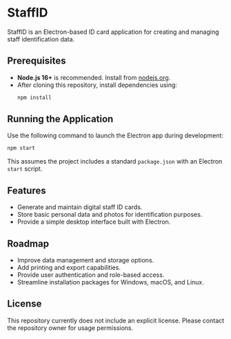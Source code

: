 # StaffID

StaffID is an Electron-based ID card application for creating and managing staff identification data.

## Prerequisites

- **Node.js 16+** is recommended. Install from [nodejs.org](https://nodejs.org/).
- After cloning this repository, install dependencies using:
  ```bash
  npm install
  ```

## Running the Application

Use the following command to launch the Electron app during development:
```bash
npm start
```
This assumes the project includes a standard `package.json` with an Electron `start` script.

## Features

- Generate and maintain digital staff ID cards.
- Store basic personal data and photos for identification purposes.
- Provide a simple desktop interface built with Electron.

## Roadmap

- Improve data management and storage options.
- Add printing and export capabilities.
- Provide user authentication and role-based access.
- Streamline installation packages for Windows, macOS, and Linux.

## License

This repository currently does not include an explicit license. Please contact the repository owner for usage permissions.


